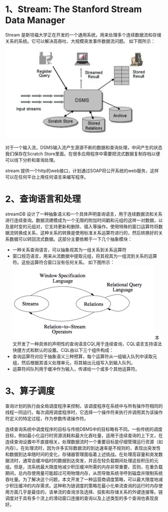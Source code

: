 # 1、Stream: The Stanford Stream Data Manager
Stream 是斯坦福大学正在开发的一个通用系统，用来处理多个连续数据流和存储关系的系统。它可以解决高吞吐、大规模突发事件数据流问题。
如下图所示：
![avatar](./DSMS系统.png)

对于一个输入流，DSMS输入流产生源源不断的数据和查询处理，中间产生的状态我们保存在Scratch Store里面。在很多应用程序中需要把流式数据复制存档以便可以线下分析和查询处理。

stream 提供一个http的web接口，计划通过SOAP将公开系统的web服务，这样可以在任何平台上用任何语言来编写程序。

# 2、查询语言和处理
streamDB 设计了一种抽象语义和一个具体声明查询语言，用于连续数据流和关系进行连续查询。数据流建模成为一个无限的附加时间戳和元组的这样一对数据，以及是时变的元组对，它支持更新和删除、插入等操作。使用特殊的窗口运算符将数据流转换成关系，这种关系的转换是使用标准关系运算符进行的，然后转换好的关系数据可以转回流式数据。这部分主要依赖于一下几个抽象模块：
- 一种关系查询语言，可以抽象视其为一组关系到关系运算符
- 窗口规范语言，用来从流数据中提取元组，将其视其为一组流到关系的运算符。这些运算符合窗口没有任何关系。
如下图所示：
![avatar](./query_language.png)
本文开发了一种具体的声明性的查询语言CQl,用于连续查询，CQL语言支持语法快捷方式和默认的设置。CQL由以下三个组件构成：
- 查询运算符对应于抽象语义三种预算，每个运算符从一组输入队列中读取元组，然后根据其语义处理单元，将其输出元组写入到输入队列。
- 运算符间队列用于缓冲作为输入，传递给一个或多个其他运算符。
# 3、算子调度
查询计划的执行由全局调度程序来控制，该调度程序在系统中与所有操作符相同的线程一同运行。每次调用调度程序时，它选择一个操作符来执行并调用其为该操作符定义的特定过程，作为参数传递操作符。

连续查询系统中调度程序的目标与传统DBMS中的目标略有不同。一些传统的调度目标，例如最小化运行时资源消耗和最大化吞吐量，适用于连续查询的上下文，在连续查询设置中不直接相关。处理数据流时一个重要目标是仔细管理运行资源（如内存）。在处理流时，因为许多实际数据流的到达速率是不规则的，表现出突发性和数据到达率随时间的变化，存储器管理面临着上述挑战。在处理高容量和突发数据流时，通常会缓冲临时的数据到达突发，并且在轻负载期间处理这些积压的元组。但是，流系统最大限度地减少积压缓冲所需的内存非常重要，否则，在重负载期间，总内存使用量可能超过可用物理内存，从而导致系统寻呼到磁盘并限制系统吞吐量。为了解决这个问题，本文开发了一种运营商调度策略，可以最大限度地减少积压缓冲的内存需求。这种称为链调度的策略在最小化单流查询的运行时内存使用方面几乎是最佳的，该单流的查询涉及选择、投影和存储关系的外键连接等。链调度对于具有多个流上的滑动窗口连接的查询以及上述类型的多个查询也表现良好。